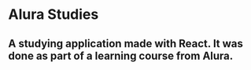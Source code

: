 # Alura Studies

## A studying application made with React. It was done as part of a learning course from Alura.

